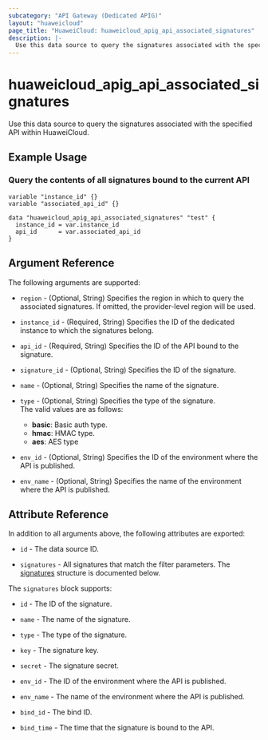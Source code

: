 ```yaml
---
subcategory: "API Gateway (Dedicated APIG)"
layout: "huaweicloud"
page_title: "HuaweiCloud: huaweicloud_apig_api_associated_signatures"
description: |-
  Use this data source to query the signatures associated with the specified API within HuaweiCloud.
---
```


# huaweicloud_apig_api_associated_signatures

Use this data source to query the signatures associated with the specified API within HuaweiCloud.

## Example Usage

### Query the contents of all signatures bound to the current API

```hcl
variable "instance_id" {}
variable "associated_api_id" {}

data "huaweicloud_apig_api_associated_signatures" "test" {
  instance_id = var.instance_id
  api_id      = var.associated_api_id
}
```

## Argument Reference

The following arguments are supported:

* `region` - (Optional, String) Specifies the region in which to query the associated signatures.
  If omitted, the provider-level region will be used.

* `instance_id` - (Required, String) Specifies the ID of the dedicated instance to which the signatures belong.

* `api_id` - (Required, String) Specifies the ID of the API bound to the signature.

* `signature_id` - (Optional, String) Specifies the ID of the signature.

* `name` - (Optional, String) Specifies the name of the signature.

* `type` - (Optional, String) Specifies the type of the signature.  
  The valid values are as follows:
  + **basic**: Basic auth type.
  + **hmac**: HMAC type.
  + **aes**: AES type

* `env_id` - (Optional, String) Specifies the ID of the environment where the API is published.

* `env_name` - (Optional, String) Specifies the name of the environment where the API is published.

## Attribute Reference

In addition to all arguments above, the following attributes are exported:

* `id` - The data source ID.

* `signatures` - All signatures that match the filter parameters.
  The [signatures](#api_associated_throttling_signatures) structure is documented below.

<a name="api_associated_throttling_signatures"></a>
The `signatures` block supports:

* `id` - The ID of the signature.

* `name` - The name of the signature.

* `type` - The type of the signature.

* `key` - The signature key.

* `secret` - The signature secret.

* `env_id` - The ID of the environment where the API is published.

* `env_name` - The name of the environment where the API is published.

* `bind_id` - The bind ID.

* `bind_time` - The time that the signature is bound to the API.
